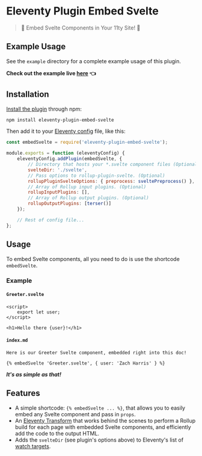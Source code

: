 # Eleventy Plugin Embed Svelte

> 🎉 Embed Svelte Components in Your 11ty Site! 🎉

## Example Usage

See the `example` directory for a complete example usage of this plugin.

**Check out the example live [here](https://shalomscott.github.io/eleventy-plugin-embed-svelte/) 👈**

## Installation

[Install the plugin](https://www.11ty.dev/docs/plugins/#adding-a-plugin) through npm:

```sh
npm install eleventy-plugin-embed-svelte
```

Then add it to your [Eleventy config](https://www.11ty.dev/docs/config/) file, like this:

```javascript
const embedSvelte = require('eleventy-plugin-embed-svelte');

module.exports = function (eleventyConfig) {
    eleventyConfig.addPlugin(embedSvelte, {
        // Directory that hosts your *.svelte component files (Optional)
        svelteDir: './svelte',
        // Pass options to rollup-plugin-svelte. (Optional)
        rollupPluginSvelteOptions: { preprocess: sveltePreprocess() },
        // Array of Rollup input plugins. (Optional)
        rollupInputPlugins: [],
        // Array of Rollup output plugins. (Optional)
        rollupOutputPlugins: [terser()]
    });

    // Rest of config file...
};
```

## Usage

To embed Svelte components, all you need to do is use the shortcode `embedSvelte`.

### Example

#### `Greeter.svelte`

```svelte
<script>
    export let user;
</script>

<h1>Hello there {user}!</h1>
```

#### `index.md`

```nunjucks
Here is our Greeter Svelte component, embedded right into this doc!

{% embedSvelte 'Greeter.svelte', { user: 'Zach Harris' } %}
```

**_It's as simple as that!_**

## Features

- A simple shortcode: `{% embedSvelte ... %}`, that allows you to easily embed any Svelte component and pass in `props`.
- An [Eleventy Transform](https://www.11ty.dev/docs/config/#transforms) that works behind the scenes to perform a Rollup build for each page with embedded Svelte components, and efficiently add the code to the output HTML.
- Adds the `svelteDir` (see plugin's options above) to Eleventy's list of [watch targets](https://www.11ty.dev/docs/config/#add-your-own-watch-targets).
